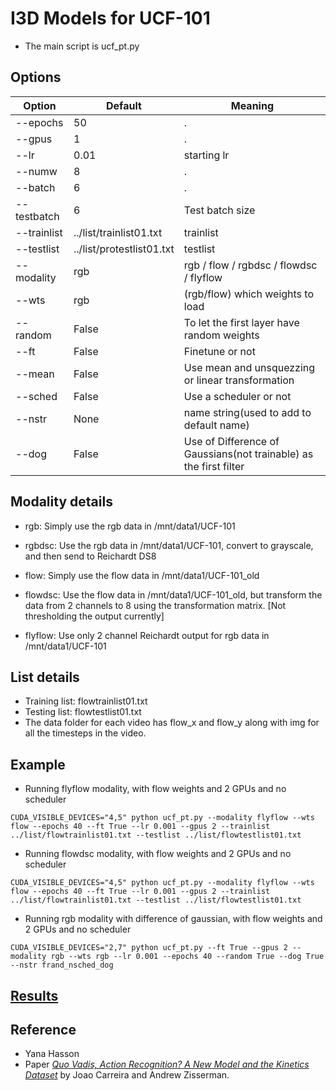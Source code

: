I3D Models for UCF-101
=======================

- The main script is ucf_pt.py

## Options

| Option | Default | Meaning |
|--------|---------|---------|
| --epochs | 50 | . |
| --gpus | 1 | . |
| --lr | 0.01 | starting lr |
| --numw | 8 | . |
| --batch | 6 | . |
| --testbatch | 6 | Test batch size |
| --trainlist | ../list/trainlist01.txt | trainlist |
| --testlist | ../list/protestlist01.txt | testlist |
| --modality | rgb | rgb / flow / rgbdsc / flowdsc / flyflow |
| --wts | rgb | (rgb/flow) which weights to load | 
| --random | False | To let the first layer have random weights |
| --ft | False | Finetune or not |
| --mean| False | Use mean and unsquezzing or linear transformation |
| --sched | False | Use a scheduler or not |
| --nstr | None | name string(used to add to default name) |
| --dog | False | Use of Difference of Gaussians(not trainable) as the first filter |

## Modality details

- rgb:
Simply use the rgb data in /mnt/data1/UCF-101

- rgbdsc:
Use the rgb data in /mnt/data1/UCF-101, convert to grayscale, and then send to Reichardt DS8

- flow:
Simply use the flow data in /mnt/data1/UCF-101_old

- flowdsc:
Use the flow data in /mnt/data1/UCF-101_old, but transform the data from 2 channels to 8 using the transformation matrix.
[Not thresholding the output currently]

- flyflow:
Use only 2 channel Reichardt output for rgb data in /mnt/data1/UCF-101

## List details

- Training list: flowtrainlist01.txt
- Testing list: flowtestlist01.txt
- The data folder for each video has flow_x and flow_y along with img for all the timesteps in the video.

## Example

- Running flyflow modality, with flow weights and 2 GPUs and no scheduler
```
CUDA_VISIBLE_DEVICES="4,5" python ucf_pt.py --modality flyflow --wts flow --epochs 40 --ft True --lr 0.001 --gpus 2 --trainlist ../list/flowtrainlist01.txt --testlist ../list/flowtestlist01.txt
```

- Running flowdsc modality, with flow weights and 2 GPUs and no scheduler
```
CUDA_VISIBLE_DEVICES="4,5" python ucf_pt.py --modality flyflow --wts flow --epochs 40 --ft True --lr 0.001 --gpus 2 --trainlist ../list/flowtrainlist01.txt --testlist ../list/flowtestlist01.txt
```

- Running rgb modality with difference of gaussian, with flow weights and 2 GPUs and no scheduler
```
CUDA_VISIBLE_DEVICES="2,7" python ucf_pt.py --ft True --gpus 2 --modality rgb --wts rgb --lr 0.001 --epochs 40 --random True --dog True --nstr frand_nsched_dog
```

## [Results](https://docs.google.com/spreadsheets/d/1S2Qb1E3a6jRwpmNY7_TuHdeCRzgPuqV4pldVhNZSK6k/edit?usp=sharing)

## Reference

- Yana Hasson
- Paper [*Quo Vadis, Action Recognition? A New Model and the Kinetics Dataset*](https://arxiv.org/abs/1705.07750) by Joao Carreira and Andrew Zisserman.
